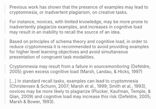 > Previous work has shown that the presence of examples may lead to cryptomnesia, or inadvertent plagiarism, on creative tasks.

> For instance, novices, with limited knowledge, may be more prone to inadvertently plagiarize examples, and increases in cognitive load may result in an inability to recall the source of an idea.

> Based on principles of schema theory and cognitive load, in order to reduce cryptomnesia it is recommended to avoid providing examples for higher level learning objectives and avoid simultaneous presentation of congruent task modalities.

> Cryptomnesia may result from a failure in sourcemonitoring (Defeldre, 2005) given excess cognitive load (Marsh, Landau, & Hicks, 1997)

> [...] in standard recall tasks, examples can lead to cryptomnesia (Christensen & Schunn, 2007; Marsh et al., 1999; Smith et al., 1993), novices may be more likely to plagiarize (Plucker, Kaufman, Temple, & Qian, 2009) and cognitive load may increase this risk (Defeldre, 2005; Marsh & Bower, 1993).

